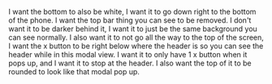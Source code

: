 I want the bottom to also be white, I want it to go down right to the bottom of the phone. I want the top bar thing you can see to be removed. I don't want it to be darker behind it, I want it to just be the same background you can see normally. I also want it to not go all the way to the top of the screen, I want the x button to be right below where the header is so you can see the header while in this modal view. I want it to only have 1 x button when it pops up, and I want it to stop at the header. I also want the top of it to be rounded to look like that modal pop up. 